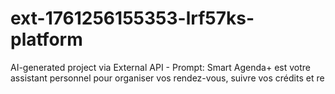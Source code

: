# ext-1761256155353-lrf57ks-platform
AI-generated project via External API - Prompt: Smart Agenda+ est votre assistant personnel pour organiser vos rendez-vous, suivre vos crédits et re
